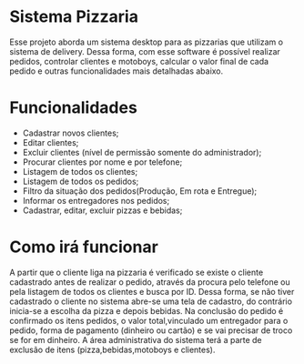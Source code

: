 # Sistema Pizzaria

Esse projeto aborda um sistema desktop para as pizzarias que utilizam o sistema de delivery. Dessa forma, com esse software é possível realizar pedidos, controlar clientes e motoboys, calcular o valor final de cada pedido e outras funcionalidades mais detalhadas abaixo.

# Funcionalidades

- Cadastrar novos clientes;
- Editar clientes;
- Excluir clientes (nível de permissão somente do administrador);
- Procurar clientes por nome e por telefone;
- Listagem de todos os clientes;
- Listagem de todos os pedidos;
- Filtro da situação dos pedidos(Produção, Em rota e Entregue);
- Informar os entregadores nos pedidos;
- Cadastrar, editar, excluir pizzas e bebidas;

# Como irá funcionar

  A partir que o cliente liga na pizzaria é verificado se existe o cliente cadastrado antes de realizar o pedido, através da procura pelo telefone ou pela listagem de todos os clientes e busca por ID. Dessa forma, se não tiver cadastrado o cliente no sistema abre-se uma tela de cadastro, do contrário inicia-se a escolha da pizza e depois bebidas. Na conclusão do pedido é confirmado os itens pedidos, o valor total,vinculado um entregador para o pedido, forma de pagamento (dinheiro ou cartão) e se vai precisar de troco se for em dinheiro.
  A área administrativa do sistema terá a parte de exclusão de itens (pizza,bebidas,motoboys e clientes).
